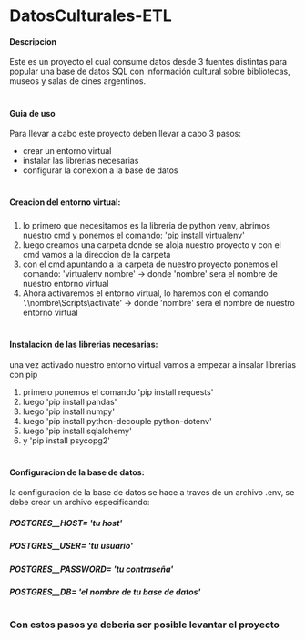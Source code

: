 # DatosCulturales-ETL

#### Descripcion
 Este es un proyecto el cual consume datos desde 3 fuentes distintas para popular una base de datos SQL con información cultural sobre bibliotecas, museos y salas de cines argentinos.

#
#### Guia de uso
 Para llevar a cabo este proyecto deben llevar a cabo 3 pasos: 
* crear un entorno virtual 
* instalar las librerias necesarias 
* configurar la conexion a la base de datos

#
#### Creacion del entorno virtual:
#####
1) lo primero que necesitamos es la libreria de python venv, abrimos nuestro cmd y ponemos el comando: 'pip install virtualenv'
2) luego creamos una carpeta donde se aloja nuestro proyecto y con el cmd vamos a la direccion de la carpeta 
3) con el cmd apuntando a la carpeta de nuestro proyecto ponemos el comando: 'virtualenv nombre'    -> donde 'nombre' sera el nombre de nuestro entorno virtual
4) Ahora activaremos el entorno virtual, lo haremos con el comando '.\nombre\Scripts\activate' -> donde 'nombre' sera el nombre de nuestro entorno virtual
#####
#
#### Instalacion de las librerias necesarias:
una vez activado nuestro entorno virtual vamos a empezar a insalar librerias con pip
1) primero ponemos el comando 'pip install requests'
2) luego 'pip install pandas'
3) luego 'pip install numpy'
4) luego 'pip install python-decouple python-dotenv'
5) luego 'pip install sqlalchemy'
6) y 'pip install psycopg2'
#
#### Configuracion de la base de datos:
 la configuracion de la base de datos se hace a traves de un archivo .env, se debe crear un archivo especificando:
 
 ##### POSTGRES__HOST= 'tu host'
 ##### POSTGRES__USER= 'tu usuario'
 ##### POSTGRES__PASSWORD= 'tu contraseña'
 ##### POSTGRES__DB= 'el nombre de tu base de datos' 
 
 #
 #
 ### Con estos pasos ya deberia ser posible levantar el proyecto
